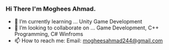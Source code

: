 ### Hi There I'm Moghees Ahmad. 

- 🌱 I’m currently learning ... Unity Game Development
- 👯 I’m looking to collaborate on ... Game Development, C++ Programming, C# Winfroms 
- 📫 How to reach me: Email: mogheesahmad244@gmail.com
